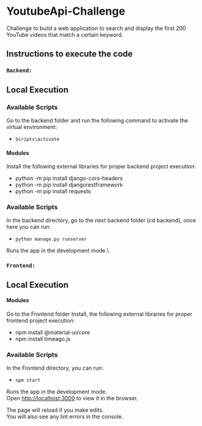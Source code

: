 # YoutubeApi-Challenge
Challenge to build a web application to search and display the first 200 YouTube videos that match a certain keyword.

## Instructions to execute the code

### `Backend:`

## Local Execution

### Available Scripts

Go to the backend folder and run the following command to activate the virtual environment:
* `Scripts\activate`


#### Modules

  Install the following external libraries for proper backend project execution:

- python -m pip install django-cors-headers
- python -m pip install djangorestframework
- python -m pip install requests


### Available Scripts

In the backend directory, go to the next backend folder (cd backend), once here you can run:

* `python manage.py runserver`

Runs the app in the development mode.\

### `Frontend:`

## Local Execution

#### Modules

Go to the Frontend folder Install, the following external libraries for proper frontend project execution:

- npm install @material-ui/core
- npm install timeago.js

### Available Scripts

In the Frontend directory, you can run:

* `npm start`

Runs the app in the development mode.\
Open [http://localhost:3000](http://localhost:3000) to view it in the browser.

The page will reload if you make edits.\
You will also see any lint errors in the console.
